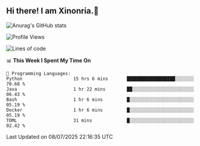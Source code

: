 ## Hi there! I am Xinonria.👋

![Anurag's GitHub stats](https://status-git-main-xinonrias-projects-f26540e3.vercel.app/api?username=xinonria&hide=stars,issues)

<!--START_SECTION:waka-->
![Profile Views](http://img.shields.io/badge/Profile%20Views-0-blue)

![Lines of code](https://img.shields.io/badge/From%20Hello%20World%20I%27ve%20Written-3.7%20million%20lines%20of%20code-blue)

📊 **This Week I Spent My Time On** 

```text
💬 Programming Languages: 
Python                   15 hrs 6 mins       ██████████████████░░░░░░░   70.68 % 
Java                     1 hr 22 mins        ██░░░░░░░░░░░░░░░░░░░░░░░   06.43 % 
Bash                     1 hr 6 mins         █░░░░░░░░░░░░░░░░░░░░░░░░   05.19 % 
Docker                   1 hr 6 mins         █░░░░░░░░░░░░░░░░░░░░░░░░   05.19 % 
TOML                     31 mins             █░░░░░░░░░░░░░░░░░░░░░░░░   02.42 % 
```


 Last Updated on 08/07/2025 22:16:35 UTC
<!--END_SECTION:waka-->

<!--
**xinonria/xinonria** is a ✨ _special_ ✨ repository because its `README.md` (this file) appears on your GitHub profile.

Here are some ideas to get you started:

- 🔭 I’m currently working on ...
- 🌱 I’m currently learning ...
- 👯 I’m looking to collaborate on ...
- 🤔 I’m looking for help with ...
- 💬 Ask me about ...
- 📫 How to reach me: ...
- 😄 Pronouns: ...
- ⚡ Fun fact: ...
-->
